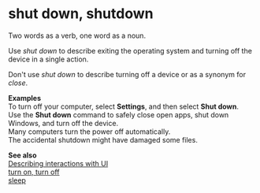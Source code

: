 # shut down, shutdown

Two words as a verb, one word as a noun. 

Use *shut down* to describe exiting the operating system and turning off the device in a single action. 

Don't use *shut down* to describe turning off a device or as a synonym for *close*.

**Examples**</br>To turn off your computer, select **Settings**, and then select **Shut down**.</br>Use the **Shut down** command to safely close open apps, shut down Windows, and turn off the device. </br>Many computers turn the power off automatically.</br>The accidental shutdown might have damaged some files. 

**See also** </br>[Describing interactions with UI](/style-guide/procedures-instructions/describing-interactions-with-ui)</br>[turn on, turn off](/style-guide/a-z-word-list-term-collections/t/turn-on-turn-off)</br>[sleep](/style-guide/a-z-word-list-term-collections/s/sleep)
